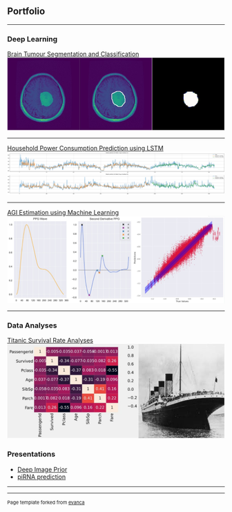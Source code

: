 ## Portfolio

---

### Deep Learning

[Brain Tumour Segmentation and Classification](https://github.com/guillaumedegani/brain-tumour-segmentation)
<img src="images/brain_tumour_segmentation/Diagrame.jpg?raw=true"/>

---
[Household Power Consumption Prediction using LSTM](/pdf/sample_presentation.pdf)
<img src="images/lstm_prediction_cut.png?raw=true"/>

---
[AGI Estimation using Machine Learning](http://example.com/)
<img src="images/AGI_ML.jpg?raw=true"/>

---

### Data Analyses

[Titanic Survival Rate Analyses](https://github.com/guillaumedegani/brain-tumour-segmentation)
<img src="images/titanic_diagram.jpg?raw=true"/>


### Presentations

- [Deep Image Prior](/pdf/presentation/Deep_Image_Prior.pdf)
- [piRNA prediction](/pdf/presentation/piRNA_prediction.pdf)

---




---
<p style="font-size:11px">Page template forked from <a href="https://github.com/evanca/quick-portfolio">evanca</a></p>
<!-- Remove above link if you don't want to attibute -->
